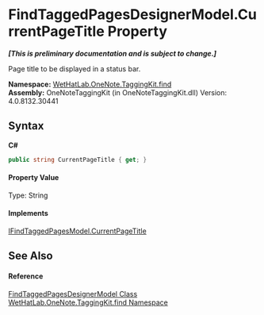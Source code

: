 # FindTaggedPagesDesignerModel.CurrentPageTitle Property 
 _**\[This is preliminary documentation and is subject to change.\]**_

Page title to be displayed in a status bar.

**Namespace:**&nbsp;<a href="0e3a8efd-07d2-1709-b1cd-709153222081">WetHatLab.OneNote.TaggingKit.find</a><br />**Assembly:**&nbsp;OneNoteTaggingKit (in OneNoteTaggingKit.dll) Version: 4.0.8132.30441

## Syntax

**C#**<br />
``` C#
public string CurrentPageTitle { get; }
```


#### Property Value
Type: String

#### Implements
<a href="c6e6e0ee-58a3-6676-abf2-36f4239df407">IFindTaggedPagesModel.CurrentPageTitle</a><br />

## See Also


#### Reference
<a href="d7a56022-2fb3-d50d-038d-a3a5d1d49fe2">FindTaggedPagesDesignerModel Class</a><br /><a href="0e3a8efd-07d2-1709-b1cd-709153222081">WetHatLab.OneNote.TaggingKit.find Namespace</a><br />